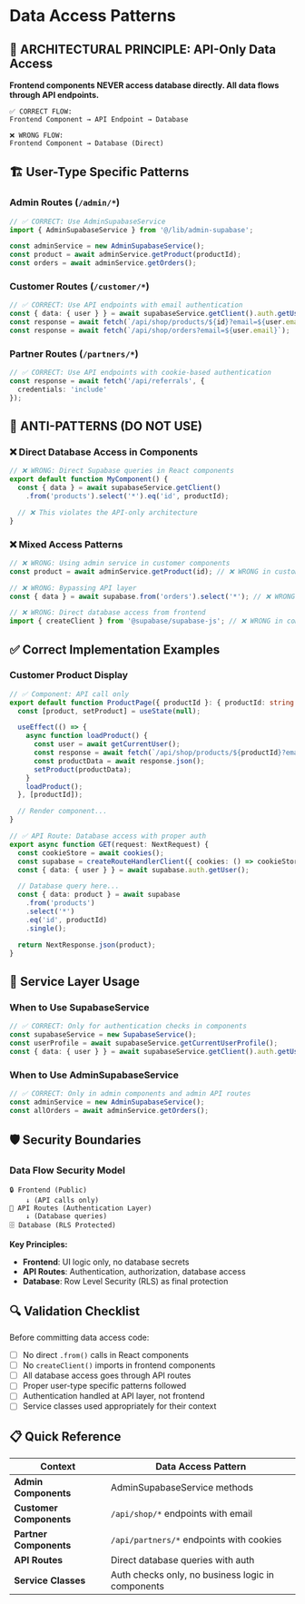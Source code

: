 # Data Access Patterns

## 🎯 **ARCHITECTURAL PRINCIPLE: API-Only Data Access**

**Frontend components NEVER access database directly. All data flows through API endpoints.**

```
✅ CORRECT FLOW:
Frontend Component → API Endpoint → Database
```

```
❌ WRONG FLOW:
Frontend Component → Database (Direct)
```

## 🏗️ **User-Type Specific Patterns**

### **Admin Routes (`/admin/*`)**

```typescript
// ✅ CORRECT: Use AdminSupabaseService
import { AdminSupabaseService } from '@/lib/admin-supabase';

const adminService = new AdminSupabaseService();
const product = await adminService.getProduct(productId);
const orders = await adminService.getOrders();
```

### **Customer Routes (`/customer/*`)**

```typescript
// ✅ CORRECT: Use API endpoints with email authentication
const { data: { user } } = await supabaseService.getClient().auth.getUser();
const response = await fetch(`/api/shop/products/${id}?email=${user.email}`);
const response = await fetch(`/api/shop/orders?email=${user.email}`);
```

### **Partner Routes (`/partners/*`)**

```typescript
// ✅ CORRECT: Use API endpoints with cookie-based authentication
const response = await fetch('/api/referrals', {
  credentials: 'include'
});
```

## 🚨 **ANTI-PATTERNS (DO NOT USE)**

### ❌ **Direct Database Access in Components**

```typescript
// ❌ WRONG: Direct Supabase queries in React components
export default function MyComponent() {
  const { data } = await supabaseService.getClient()
    .from('products').select('*').eq('id', productId);

  // ❌ This violates the API-only architecture
}
```

### ❌ **Mixed Access Patterns**

```typescript
// ❌ WRONG: Using admin service in customer components
const product = await adminService.getProduct(id); // ❌ WRONG in customer routes

// ❌ WRONG: Bypassing API layer
const { data } = await supabase.from('orders').select('*'); // ❌ WRONG in components

// ❌ WRONG: Direct database access from frontend
import { createClient } from '@supabase/supabase-js'; // ❌ WRONG in components
```

## ✅ **Correct Implementation Examples**

### **Customer Product Display**

```typescript
// ✅ Component: API call only
export default function ProductPage({ productId }: { productId: string }) {
  const [product, setProduct] = useState(null);

  useEffect(() => {
    async function loadProduct() {
      const user = await getCurrentUser();
      const response = await fetch(`/api/shop/products/${productId}?email=${user.email}`);
      const productData = await response.json();
      setProduct(productData);
    }
    loadProduct();
  }, [productId]);

  // Render component...
}
```

```typescript
// ✅ API Route: Database access with proper auth
export async function GET(request: NextRequest) {
  const cookieStore = await cookies();
  const supabase = createRouteHandlerClient({ cookies: () => cookieStore });
  const { data: { user } } = await supabase.auth.getUser();

  // Database query here...
  const { data: product } = await supabase
    .from('products')
    .select('*')
    .eq('id', productId)
    .single();

  return NextResponse.json(product);
}
```

## 🔧 **Service Layer Usage**

### **When to Use SupabaseService**

```typescript
// ✅ CORRECT: Only for authentication checks in components
const supabaseService = new SupabaseService();
const userProfile = await supabaseService.getCurrentUserProfile();
const { data: { user } } = await supabaseService.getClient().auth.getUser();
```

### **When to Use AdminSupabaseService**

```typescript
// ✅ CORRECT: Only in admin components and admin API routes
const adminService = new AdminSupabaseService();
const allOrders = await adminService.getOrders();
```

## 🛡️ **Security Boundaries**

### **Data Flow Security Model**

```
🔒 Frontend (Public)
    ↓ (API calls only)
🔐 API Routes (Authentication Layer)
    ↓ (Database queries)
🗄️ Database (RLS Protected)
```

**Key Principles:**
- **Frontend**: UI logic only, no database secrets
- **API Routes**: Authentication, authorization, database access
- **Database**: Row Level Security (RLS) as final protection

## 🔍 **Validation Checklist**

Before committing data access code:

- [ ] No direct `.from()` calls in React components
- [ ] No `createClient()` imports in frontend components
- [ ] All database access goes through API routes
- [ ] Proper user-type specific patterns followed
- [ ] Authentication handled at API layer, not frontend
- [ ] Service classes used appropriately for their context

## 📋 **Quick Reference**

| Context | Data Access Pattern |
|---------|-------------------|
| **Admin Components** | AdminSupabaseService methods |
| **Customer Components** | `/api/shop/*` endpoints with email |
| **Partner Components** | `/api/partners/*` endpoints with cookies |
| **API Routes** | Direct database queries with auth |
| **Service Classes** | Auth checks only, no business logic in components |